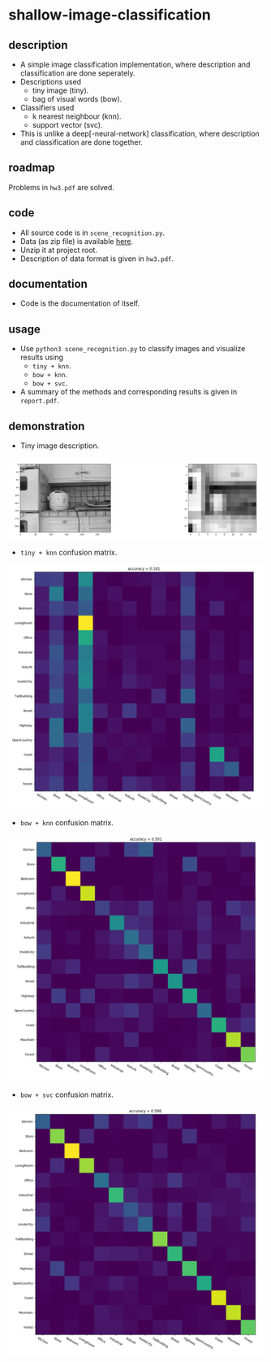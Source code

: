 # shallow-image-classification

## description
- A simple image classification implementation, where description and classification are done seperately.
- Descriptions used
    - tiny image (tiny).
    - bag of visual words (bow).
- Classifiers used
    - k nearest neighbour (knn).
    - support vector (svc).
- This is unlike a deep\[-neural-network\] classification, where description and classification are done together.

## roadmap
Problems in `hw3.pdf` are solved.

## code
- All source code is in `scene_recognition.py`.
- Data (as zip file) is available [here](https://drive.google.com/file/d/19W2wTyEZm3LFg3ZZuegVtlEpifvarT70/view?usp=sharing).
- Unzip it at project root.
- Description of data format is given in `hw3.pdf`.

## documentation
- Code is the documentation of itself.

## usage
- Use `python3 scene_recognition.py` to classify images and visualize results using
    - `tiny + knn`.
    - `bow + knn`.
    - `bow + svc`.
- A summary of the methods and corresponding results is given in `report.pdf`.

## demonstration
- Tiny image description.

![](./github/tiny.png)

- `tiny + knn` confusion matrix.

![](./github/tiny+knn.png)

- `bow + knn` confusion matrix.

![](./github/bow+knn.png)

- `bow + svc` confusion matrix.

![](./github/bow+svc.png)
